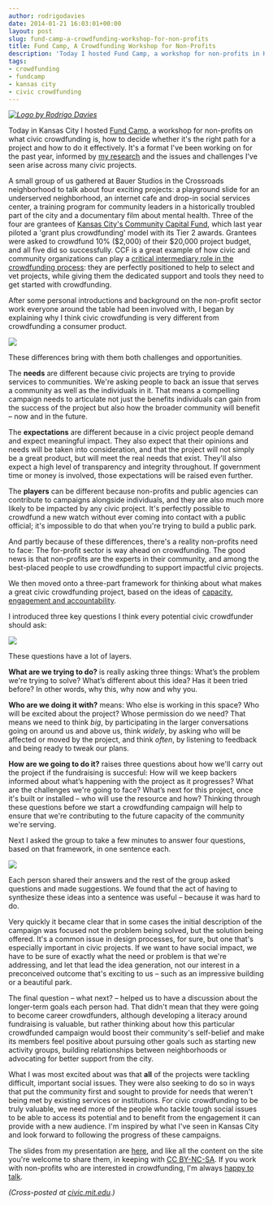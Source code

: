 ```yaml
---
author: rodrigodavies
date: 2014-01-21 16:03:01+00:00
layout: post
slug: fund-camp-a-crowdfunding-workshop-for-non-profits
title: Fund Camp, A Crowdfunding Workshop for Non-Profits
description: 'Today I hosted Fund Camp, a workshop for non-profits in Kansas City. We talked about the problems groups are trying to solve, how to engage their supporters and how to deliver great projects.' 
tags:
- crowdfunding
- fundcamp
- kansas city
- civic crowdfunding
---
```


_[![Logo by Rodrigo Davies]({{site.baseurl}}/img/fundcamp.png)]({{base.url}}/img/fundcamp.png)_

Today in Kansas City I hosted [Fund Camp](http://rodrigodavies.com/civiccrowdfunding/2014/01/16/fund-camp-kc/), a workshop for non-profits on what civic crowdfunding is, how to decide whether it's the right path for a project and how to do it effectively. It's a format I've been working on for the past year, informed by [my research](http://rodrigodavies.com/civiccrowdfunding) and the issues and challenges I've seen arise across many civic projects.

A small group of us gathered at Bauer Studios in the Crossroads neighborhood to talk about four exciting projects: a playground slide for an underserved neighborhood, an internet cafe and drop-in social services center, a training program for community leaders in a historically troubled part of the city and a documentary film about mental health. Three of the four are grantees of [Kansas City's Community Capital Fund](http://www.ccfkansascity.org/), which last year piloted a 'grant plus crowdfunding' model with its Tier 2 awards. Grantees were asked to crowdfund 10% ($2,000) of their $20,000 project budget, and all five did so successfully. CCF is a great example of how civic and community organizations can play a [critical intermediary role in the crowdfunding process](http://www.indiegogo.com/partners/ccap): they are perfectly positioned to help to select and vet projects, while giving them the dedicated support and tools they need to get started with crowdfunding.

After some personal introductions and background on the non-profit sector work everyone around the table had been involved with, I began by explaining why I think civic crowdfunding is very different from crowdfunding a consumer product. 

<img src="{{site.baseurl}}/img/fundcamp1.jpg" class="horizimg">

These differences bring with them both challenges and opportunities. 

The **needs** are different because civic projects are trying to provide services to communities. We're asking people to back an issue that serves a community as well as the individuals in it. That means a compelling campaign needs to articulate not just the benefits individuals can gain from the success of the project but also how the broader community will benefit – now and in the future. 

The **expectations** are different because in a civic project people demand and expect meaningful impact. They also expect that their opinions and needs will be taken into consideration, and that the project will not simply be a great product, but will meet the real needs that exist. They'll also expect a high level of transparency and integrity throughout. If government time or money is involved, those expectations will be raised even further.

The **players** can be different because non-profits and public agencies can contribute to campaigns alongside individuals, and they are also much more likely to be impacted by any civic project. It's perfectly possible to crowdfund a new watch without ever coming into contact with a public official; it's impossible to do that when you're trying to build a public park.

And partly because of these differences, there's a reality non-profits need to face: The for-profit sector is way ahead on crowdfunding. The good news is that non-profits are the experts in their community, and among the best-placed people to use crowdfunding to support impactful civic projects.

We then moved onto a three-part framework for thinking about what makes a great civic crowdfunding project, based on the ideas of [capacity, engagement and accountability](2014/01/07/the-ethics-and-values-of-crowdfunding.html). 

I introduced three key questions I think every potential civic crowdfunder should ask: 

<img src="{{site.baseurl}}/img/fundcamp4.jpg" class="horizimg">

These questions have a lot of layers. 

**What are we trying to do?** is really asking three things: What’s the problem we're trying to solve? What’s different about this idea? Has it been tried before? In other words, why this, why now and why you.

**Who are we doing it with?** means: Who else is working in this space? Who will be excited about the project? Whose permission do we need? That means we need to think *big*, by participating in the larger conversations going on around us and above us, think *widely*, by asking who will be affected or moved by the project, and think *often*, by listening to feedback and being ready to tweak our plans.

**How are we going to do it?** raises three questions about how we'll carry out the project if the fundraising is succesful: How will we keep backers informed about what’s happening with the project as it progresses? What are the challenges we're going to face? What’s next for this project, once it's built or installed – who will use the resource and how? Thinking through these questions before we start a crowdfunding campaign will help to ensure that we're contributing to the future capacity of the community we're serving. 

Next I asked the group to take a few minutes to answer four questions, based on that framework, in one sentence each. 

<img src="{{site.baseurl}}/img/fundcamp_worksheet.jpg" class="horizimg">

Each person shared their answers and the rest of the group asked questions and made suggestions. We found that the act of having to synthesize these ideas into a sentence was useful – because it was hard to do. 

Very quickly it became clear that in some cases the initial description of the campaign was focused not the problem being solved, but the solution being offered. It's a common issue in design processes, for sure, but one that's especially important in civic projects. If we want to have social impact, we have to be sure of exactly what the need or problem is that we're addressing, and let that lead the idea generation, not our interest in a preconceived outcome that's exciting to us –
such as an impressive building or a beautiful park.

The final question – what next? – helped us to have a discussion about the longer-term goals each person had. That didn't mean that they were going to become career crowdfunders, although developing a literacy around fundraising is valuable, but rather thinking about how this particular crowdfunded campaign would boost their community's self-belief and make its members feel positive about pursuing other goals such as starting new activity groups, building relationships between neighborhoods or advocating for better support from the city.

What I was most excited about was that **all** of the projects were tackling difficult, important social issues. They were also seeking to do so in ways that put the community first and sought to provide for needs that weren't being met by existing services or institutions. For civic crowdfunding to be truly valuable, we need more of the people who tackle tough social issues to be able to access its potential and to benefit from the engagement it can provide with a new audience. I'm inspired by what I've seen in Kansas City and look forward to following the progress of these campaigns.  

The slides from my presentation are [here](http://rodrigodavies.com/civiccrowdfunding/fundcamp.pdf), and like all the content on the site you're welcome to share them, in keeping with [CC BY-NC-SA](http://creativecommons.org/licenses/by-nc-sa/3.0/us/). If you work with non-profits who are interested in crowdfunding, I'm always [happy to talk](http://twitter.com/rodrigodavies).

_(Cross-posted at [civic.mit.edu](http://civic.mit.edu/blog/rodrigodavies/fund-camp-a-crowdfunding-workshop-for-non-profits).)_